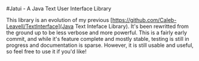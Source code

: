 #Jatui - A Java Text User Interface Library

This library is an evolution of my previous [https://github.com/Caleb-Leavell/TextInterface](Java Text Inteface Library). It's been rewritted from the ground up to be less verbose and more powerful.
This is a fairly early commit, and while it's feature complete and mostly stable, testing is still in progress and documentation is sparse. However, it is still usable and useful, so feel free to use it if you'd like!
